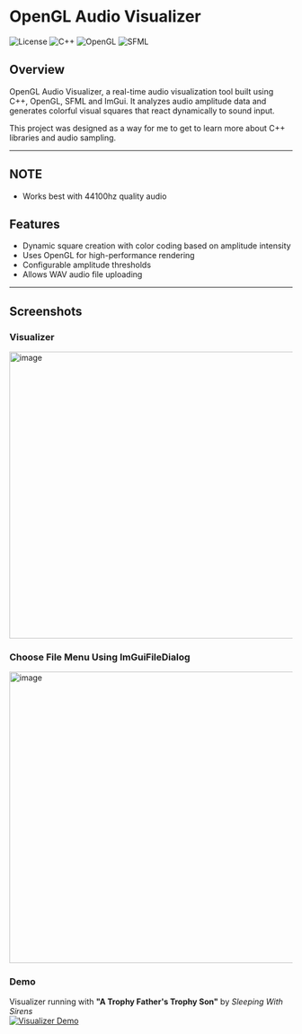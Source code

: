 # OpenGL Audio Visualizer

![License](https://img.shields.io/badge/license-apache-green)
![C++](https://img.shields.io/badge/language-C++-blue)
![OpenGL](https://img.shields.io/badge/graphics-OpenGL-orange)
![SFML](https://img.shields.io/badge/audio-SFML-lightgrey)

## Overview

OpenGL Audio Visualizer, a real-time audio visualization tool built using C++, OpenGL, SFML and ImGui. It analyzes audio amplitude data and generates colorful visual squares that react dynamically to sound input.

This project was designed as a way for me to get to learn more about C++ libraries and audio sampling.

---

## NOTE
- Works best with 44100hz quality audio

## Features

- Dynamic square creation with color coding based on amplitude intensity
- Uses OpenGL for high-performance rendering
- Configurable amplitude thresholds
- Allows WAV audio file uploading

---

## Screenshots

### Visualizer
<img width="667" height="510" alt="image" align="center" src="https://github.com/user-attachments/assets/6924191e-94d3-4e93-892d-9fe1e2b172aa" />

### Choose File Menu Using ImGuiFileDialog
<img width="670" height="518" alt="image" align="center" src="https://github.com/user-attachments/assets/f476c187-9186-4ce3-8878-7123940bffc1" />

### Demo

Visualizer running with **"A Trophy Father's Trophy Son"** by *Sleeping With Sirens*  
[![Visualizer Demo](https://img.youtube.com/vi/Owa3T26531w/0.jpg)](https://youtu.be/Owa3T26531w)
